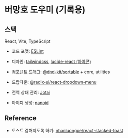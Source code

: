 # 버망호 도우미 (기록용)

## 스택

React, Vite, TypeScript

- 코드 포맷: [ESLint](https://www.npmjs.com/package/eslint)

- 디자인: [tailwindcss](https://www.npmjs.com/package/tailwindcss), [lucide-react (아이콘)](https://www.npmjs.com/package/lucide-react)

- 컴포넌트 드래그: [@dnd-kit/sortable](https://www.npmjs.com/package/@dnd-kit/sortable) + core, utilities

- 드랍다운: [@radix-ui/react-dropdown-menu](https://www.npmjs.com/package/@radix-ui/react-dropdown-menu)

- 전역 상태 관리: [Jotai](https://www.npmjs.com/package/jotai)

- 아이디 생성: [nanoid](https://www.npmjs.com/package/nanoid)

## Reference

- 토스트 겹쳐지도록 하기: [nhanluongoe/react-stacked-toast](https://github.com/nhanluongoe/react-stacked-toast)
